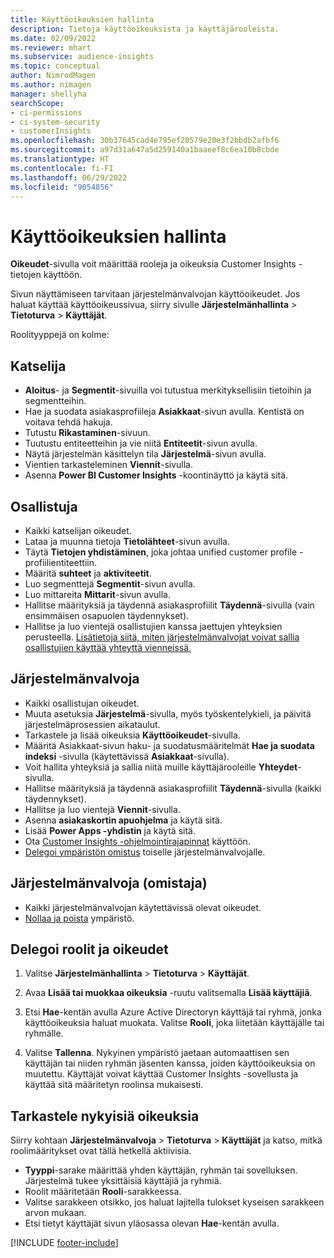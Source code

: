 ```yaml
---
title: Käyttöoikeuksien hallinta
description: Tietoja käyttöoikeuksista ja käyttäjärooleista.
ms.date: 02/09/2022
ms.reviewer: mhart
ms.subservice: audience-insights
ms.topic: conceptual
author: NimrodMagen
ms.author: nimagen
manager: shellyha
searchScope:
- ci-permissions
- ci-system-security
- customerInsights
ms.openlocfilehash: 30b37645cad4e795ef20579e20e3f2bbdb2afbf6
ms.sourcegitcommit: a97d31a647a5d259140a1baaeef8c6ea10b8cbde
ms.translationtype: HT
ms.contentlocale: fi-FI
ms.lasthandoff: 06/29/2022
ms.locfileid: "9054856"
---
```

# <a name="manage-user-permissions"></a>Käyttöoikeuksien hallinta

**Oikeudet**-sivulla voit määrittää rooleja ja oikeuksia Customer Insights -tietojen käyttöön.

Sivun näyttämiseen tarvitaan järjestelmänvalvojan käyttöoikeudet. Jos haluat käyttää käyttöoikeussivua, siirry sivulle **Järjestelmänhallinta** > **Tietoturva** > **Käyttäjät**.

Roolityyppejä on kolme:

## <a name="viewer"></a>Katselija

- **Aloitus**- ja **Segmentit**-sivuilla voi tutustua merkityksellisiin tietoihin ja segmentteihin.
- Hae ja suodata asiakasprofiileja **Asiakkaat**-sivun avulla. Kentistä on voitava tehdä hakuja.
- Tutustu **Rikastaminen**-sivuun.
- Tuutustu entiteetteihin ja vie niitä **Entiteetit**-sivun avulla.
- Näytä järjestelmän käsittelyn tila **Järjestelmä**-sivun avulla.
- Vientien tarkasteleminen **Viennit**-sivulla.
- Asenna **Power BI Customer Insights** -koontinäyttö ja käytä sitä.

## <a name="contributor"></a>Osallistuja

- Kaikki katselijan oikeudet.
- Lataa ja muunna tietoja **Tietolähteet**-sivun avulla.
- Täytä **Tietojen yhdistäminen**, joka johtaa unified customer profile -profiilientiteettiin.
- Määritä **suhteet** ja **aktiviteetit**.
- Luo segmenttejä **Segmentit**-sivun avulla.
- Luo mittareita **Mittarit**-sivun avulla.
- Hallitse määrityksiä ja täydennä asiakasprofiilit **Täydennä**-sivulla (vain ensimmäisen osapuolen täydennykset).
- Hallitse ja luo vientejä osallistujien kanssa jaettujen yhteyksien perusteella. [Lisätietoja siitä, miten järjestelmänvalvojat voivat sallia osallistujien käyttää yhteyttä vienneissä.](connections.md#allow-contributors-to-use-a-connection-for-exports)

## <a name="admin"></a>Järjestelmänvalvoja

- Kaikki osallistujan oikeudet.
- Muuta asetuksia **Järjestelmä**-sivulla, myös työskentelykieli, ja päivitä järjestelmäprosessien aikataulut.
- Tarkastele ja lisää oikeuksia **Käyttöoikeudet**-sivulla.
- Määritä Asiakkaat-sivun haku- ja suodatusmääritelmät **Hae ja suodata indeksi** -sivulla (käytettävissä **Asiakkaat**-sivulla).
- Voit hallita yhteyksiä ja sallia niitä muille käyttäjärooleille **Yhteydet**-sivulla.
- Hallitse määrityksiä ja täydennä asiakasprofiilit **Täydennä**-sivulla (kaikki täydennykset).
- Hallitse ja luo vientejä **Viennit**-sivulla.
- Asenna **asiakaskortin apuohjelma** ja käytä sitä.
- Lisää **Power Apps -yhdistin** ja käytä sitä.
- Ota [Customer Insights -ohjelmointirajapinnat](apis.md) käyttöön.
- [Delegoi ympäristön omistus](manage-environments.md#change-the-owner-of-an-environment) toiselle järjestelmänvalvojalle.

## <a name="admin-owner"></a>Järjestelmänvalvoja (omistaja)

- Kaikki järjestelmänvalvojan käytettävissä olevat oikeudet.
- [Nollaa ja poista](manage-environments.md#reset-an-existing-environment-preview) ympäristö.

## <a name="assign-roles-and-permissions"></a>Delegoi roolit ja oikeudet

1. Valitse **Järjestelmänhallinta** > **Tietoturva** > **Käyttäjät**.

1. Avaa **Lisää tai muokkaa oikeuksia** -ruutu valitsemalla **Lisää käyttäjiä**.

1. Etsi **Hae**-kentän avulla Azure Active Directoryn käyttäjä tai ryhmä, jonka käyttöoikeuksia haluat muokata. Valitse **Rooli**, joka liitetään käyttäjälle tai ryhmälle.

1. Valitse **Tallenna**. Nykyinen ympäristö jaetaan automaattisen sen käyttäjän tai niiden ryhmän jäsenten kanssa, joiden käyttöoikeuksia on muutettu. Käyttäjät voivat käyttää Customer Insights -sovellusta ja käyttää sitä määritetyn roolinsa mukaisesti.

## <a name="view-current-permissions"></a>Tarkastele nykyisiä oikeuksia

Siirry kohtaan **Järjestelmänvalvoja** > **Tietoturva** > **Käyttäjät** ja katso, mitkä roolimääritykset ovat tällä hetkellä aktiivisia.

- **Tyyppi**-sarake määrittää yhden käyttäjän, ryhmän tai sovelluksen. Järjestelmä tukee yksittäisiä käyttäjiä ja ryhmiä.
- Roolit määritetään **Rooli**-sarakkeessa.
- Valitse sarakkeen otsikko, jos haluat lajitella tulokset kyseisen sarakkeen arvon mukaan.
- Etsi tietyt käyttäjät sivun yläosassa olevan **Hae**-kentän avulla.


[!INCLUDE [footer-include](includes/footer-banner.md)]
